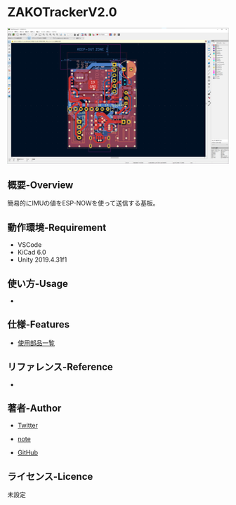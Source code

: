 # ZAKOTrackerV2.0

![TopCover](./pic/TopCover.png)

## 概要-Overview

簡易的にIMUの値をESP-NOWを使って送信する基板。

## 動作環境-Requirement

- VSCode
- KiCad 6.0
- Unity 2019.4.31f1

## 使い方-Usage

-

## 仕様-Features
- [使用部品一覧]()


## リファレンス-Reference

-

## 著者-Author

- [Twitter](https://twitter.com/Tahi_knct)

- [note](https://note.com/tahi314)

- [GitHub](https://github.com/Tahi-knct?tab=repositories)

## ライセンス-Licence
未設定